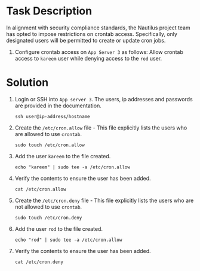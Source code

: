 # Task Description
In alignment with security compliance standards, the Nautilus project team has opted to impose restrictions on crontab access. Specifically, only designated users will be permitted to create or update cron jobs.

1. Configure crontab access on `App Server 3` as follows: Allow crontab access to `kareem` user while denying access to the `rod` user.

# Solution
1. Login or SSH into `App server 3`. The users, ip addresses and passwords are provided in the documentation.

    `ssh user@ip-address/hostname`

2. Create the `/etc/cron.allow` file - This file explicitly lists the users who are allowed to use `crontab`.

    `sudo touch /etc/cron.allow`

3. Add the user `kareem` to the file created.

    `echo "kareem" | sudo tee -a /etc/cron.allow`

4. Verify the contents to ensure the user has been added.
    
    `cat /etc/cron.allow`

5. Create the `/etc/cron.deny` file - This file explicitly lists the users who are not allowed to use `crontab`.

    `sudo touch /etc/cron.deny`

6. Add the user `rod` to the file created.

    `echo "rod" | sudo tee -a /etc/cron.allow`

7. Verify the contents to ensure the user has been added.
    
    `cat /etc/cron.deny`